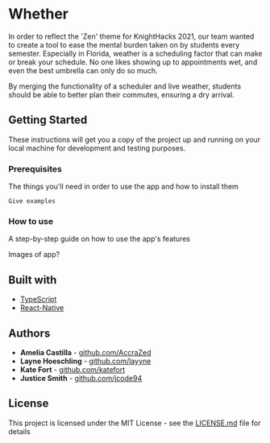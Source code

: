 # Whether
In order to reflect the 'Zen' theme for KnightHacks 2021, our team wanted to create a tool to ease the mental burden taken on by students every semester.
Especially in Florida, weather is a scheduling factor that can make or break your schedule.
No one likes showing up to appointments wet, and even the best umbrella can only do so much.

By merging the functionality of a scheduler and live weather, students should be able to better plan their commutes, ensuring a dry arrival.

## Getting Started

These instructions will get you a copy of the project up and running on your local machine for development and testing purposes.

### Prerequisites

The things you'll need in order to use the app and how to install them

```
Give examples
```

### How to use

A step-by-step guide on how to use the app's features

Images of app?

## Built with

* [TypeScript](https://www.typescriptlang.org/)
* [React-Native](https://reactnative.dev/)

## Authors

* **Amelia Castilla** - [github.com/AccraZed](https://github.com/AccraZed)
* **Layne Hoeschling** - [github.com/layyne](https://github.com/layyne)
* **Kate Fort** - [github.com/katefort](https://github.com/katefort)
* **Justice Smith** - [github.com/jcode94](https://github.com/jcode94)

## License

This project is licensed under the MIT License - see the [LICENSE.md](LICENSE.md) file for details

